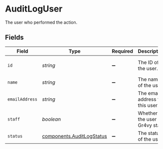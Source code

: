 # AuditLogUser

The user who performed the action.


## Fields

| Field                                                                  | Type                                                                   | Required                                                               | Description                                                            | Example                                                                |
| ---------------------------------------------------------------------- | ---------------------------------------------------------------------- | ---------------------------------------------------------------------- | ---------------------------------------------------------------------- | ---------------------------------------------------------------------- |
| `id`                                                                   | *string*                                                               | :heavy_minus_sign:                                                     | The ID of the user.                                                    | 77a76f7e-d2de-4bbc-ada9-d6a0015e6bd5                                   |
| `name`                                                                 | *string*                                                               | :heavy_minus_sign:                                                     | The name of the user.                                                  | John L                                                                 |
| `emailAddress`                                                         | *string*                                                               | :heavy_minus_sign:                                                     | The email address for this user.                                       | john@example.com                                                       |
| `staff`                                                                | *boolean*                                                              | :heavy_minus_sign:                                                     | Whether the user is Gr4vy staff.                                       | false                                                                  |
| `status`                                                               | [components.AuditLogStatus](../../models/components/auditlogstatus.md) | :heavy_minus_sign:                                                     | The status of the user.                                                | active                                                                 |
